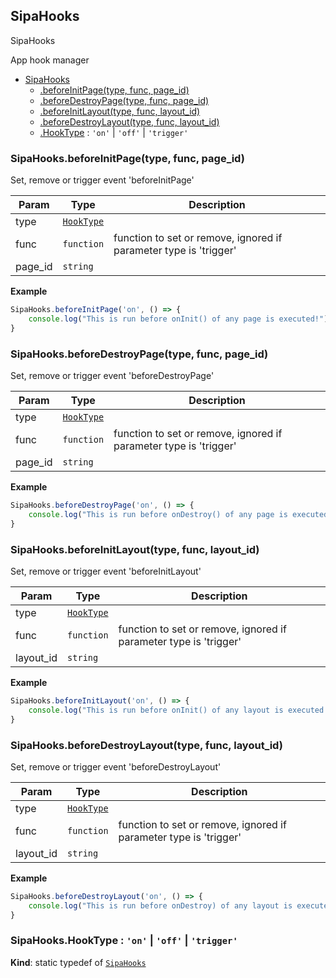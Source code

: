 <a name="SipaHooks"></a>

## SipaHooks
SipaHooks

App hook manager

* [SipaHooks](#SipaHooks)
    * [.beforeInitPage(type, func, page_id)](#SipaHooks.beforeInitPage)
    * [.beforeDestroyPage(type, func, page_id)](#SipaHooks.beforeDestroyPage)
    * [.beforeInitLayout(type, func, layout_id)](#SipaHooks.beforeInitLayout)
    * [.beforeDestroyLayout(type, func, layout_id)](#SipaHooks.beforeDestroyLayout)
    * [.HookType](#SipaHooks.HookType) : <code>&#x27;on&#x27;</code> \| <code>&#x27;off&#x27;</code> \| <code>&#x27;trigger&#x27;</code>

<a name="SipaHooks.beforeInitPage"></a>

### SipaHooks.beforeInitPage(type, func, page_id)
Set, remove or trigger event 'beforeInitPage'

| Param | Type | Description |
| --- | --- | --- |
| type | [<code>HookType</code>](#SipaHooks.HookType) |  |
| func | <code>function</code> | function to set or remove, ignored if parameter type is 'trigger' |
| page_id | <code>string</code> |  |


**Example**
```js
SipaHooks.beforeInitPage('on', () => {
    console.log("This is run before onInit() of any page is executed!");
}
```
<a name="SipaHooks.beforeDestroyPage"></a>

### SipaHooks.beforeDestroyPage(type, func, page_id)
Set, remove or trigger event 'beforeDestroyPage'

| Param | Type | Description |
| --- | --- | --- |
| type | [<code>HookType</code>](#SipaHooks.HookType) |  |
| func | <code>function</code> | function to set or remove, ignored if parameter type is 'trigger' |
| page_id | <code>string</code> |  |


**Example**
```js
SipaHooks.beforeDestroyPage('on', () => {
    console.log("This is run before onDestroy() of any page is executed!");
}
```
<a name="SipaHooks.beforeInitLayout"></a>

### SipaHooks.beforeInitLayout(type, func, layout_id)
Set, remove or trigger event 'beforeInitLayout'

| Param | Type | Description |
| --- | --- | --- |
| type | [<code>HookType</code>](#SipaHooks.HookType) |  |
| func | <code>function</code> | function to set or remove, ignored if parameter type is 'trigger' |
| layout_id | <code>string</code> |  |


**Example**
```js
SipaHooks.beforeInitLayout('on', () => {
    console.log("This is run before onInit() of any layout is executed!");
}
```
<a name="SipaHooks.beforeDestroyLayout"></a>

### SipaHooks.beforeDestroyLayout(type, func, layout_id)
Set, remove or trigger event 'beforeDestroyLayout'

| Param | Type | Description |
| --- | --- | --- |
| type | [<code>HookType</code>](#SipaHooks.HookType) |  |
| func | <code>function</code> | function to set or remove, ignored if parameter type is 'trigger' |
| layout_id | <code>string</code> |  |


**Example**
```js
SipaHooks.beforeDestroyLayout('on', () => {
    console.log("This is run before onDestroy) of any layout is executed!");
}
```
<a name="SipaHooks.HookType"></a>

### SipaHooks.HookType : <code>&#x27;on&#x27;</code> \| <code>&#x27;off&#x27;</code> \| <code>&#x27;trigger&#x27;</code>
**Kind**: static typedef of [<code>SipaHooks</code>](#SipaHooks)  
